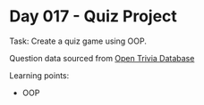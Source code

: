 # Day 017 - Quiz Project

Task: Create a quiz game using OOP.

Question data sourced from [Open Trivia Database](https://opentdb.com/)

Learning points:
- OOP